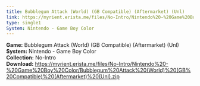 ```yaml
---
title: Bubblegum Attack (World) (GB Compatible) (Aftermarket) (Unl)
link: https://myrient.erista.me/files/No-Intro/Nintendo%20-%20Game%20Boy%20Color/Bubblegum%20Attack%20(World)%20(GB%20Compatible)%20(Aftermarket)%20(Unl).zip
type: single1
System: Nintendo - Game Boy Color
---
```

<b>Game:</b> Bubblegum Attack (World) (GB Compatible) (Aftermarket) (Unl)<br>
<b>System:</b> Nintendo - Game Boy Color<br>
<b>Collection:</b> No-Intro<br>
<b>Download:</b> https://myrient.erista.me/files/No-Intro/Nintendo%20-%20Game%20Boy%20Color/Bubblegum%20Attack%20(World)%20(GB%20Compatible)%20(Aftermarket)%20(Unl).zip